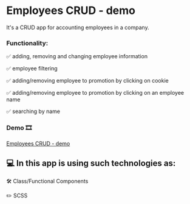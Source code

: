 # Employees CRUD - demo

It's a CRUD app for accounting employees in a company.

### Functionality:

:white_check_mark: adding, removing and changing employee information 

:white_check_mark: employee filtering

:white_check_mark: adding/removing employee to promotion by clicking on cookie

:white_check_mark: adding/removing employee to promotion by clicking on an employee name

:white_check_mark: searching by name
### Demo :film_strip:
[Employees CRUD - demo](https://khandohii.github.io/employees-CRUD-demo/)

## :computer: In this app is using such technologies as:
:hammer_and_wrench: Class/Functional Components 

:pencil2: SCSS
